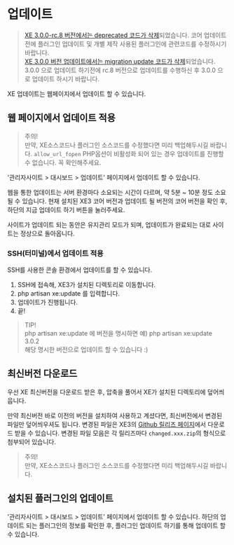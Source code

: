# 업데이트

> [XE 3.0.0-rc.8 버전에서는 deprecated 코드가 삭제](https://www.xpressengine.io/blog/XE-300-rc8-배포-안내)되었습니다. 코어 업데이트 전에 플러그인 업데이트 및 개별 제작 사용된 플러그인에 관련코드를 수정하시기 바랍니다.    
>[XE 3.0.0 버전 업데이트에서는 migration update 코드가 삭제](https://www.xpressengine.io/blog/XE-300-배포-안내)되었습니다. 3.0.0 으로 업데이트 하기전에 rc.8 버전으로 업데이트를 수행하신 후 3.0.0 으로 업데이트 하시기 바랍니다.

XE 업데이트는 웹페이지에서 업데이트 할 수 있습니다.

## 웹 페이지에서 업데이트 적용

> 주의!  
> 만약, XE소스코드나 플러그인 소스코드를 수정했다면 미리 백업해두시길 바랍니다.
> `allow_url_fopen` PHP옵션이 비활성화 되어 있는 경우 업데이트를 진행할 수 없습니다. 꼭 확인해주세요.

'관리자사이트 > 대시보드 > 업데이트' 페이지에서 업데이트 할 수 있습니다.

웹을 통한 업데이트는 서버 환경마다 소요되는 시간이 다르며, 약 5분 ~ 10분 정도 소요될 수 있습니다.
현재 설치된 XE3 코어 버전과 업데이트 될 버전의 코어 버전을 확인 후, 하단의 지금 업데이트 하기 버튼을 눌러주세요.

사이트가 업데이트 되는 동안은 유지관리 모드가 되며, 업데이트가 완료되는 대로 사이트는 정상으로 돌아옵니다.

### SSH(터미널)에서 업데이트 적용

SSH를 사용한 콘솔 환경에서 업데이트를 할 수 있습니다.

1. SSH에 접속해, XE3가 설치된 디렉토리로 이동합니다.
2. php artisan xe:update 를 입력합니다.
3. 업데이트가 진행됩니다.
4. 끝!

> TIP!  
> php artisan xe:update 에 버전을 명시하면 예) php artisan xe:update 3.0.2  
> 해당 명시한 버전으로 업데이트 할 수 있습니다 :)



## 최신버전 다운로드

우선 XE 최신버전을 다운로드 받은 후, 압축을 풀어서 XE가 설치된 디렉토리에 덮어씌웁니다.

만약 최신버전 바로 이전의 버전을 설치하여 사용하고 계셨다면, 최신버전에서 변경된 파일만 덮어씌우셔도 됩니다. 변경된 파일은 XE3의 [Github 릴리즈 페이지](https://github.com/xpressengine/xpressengine/releases)에서 다운로드 받을 수 있습니다. 변경된 파일 모음은 각 릴리즈마다 `changed.xxx.zip`의 형식으로 첨부되어 있습니다.

> 주의!  
> 만약, XE소스코드나 플러그인 소스코드를 수정했다면 미리 백업해두시길 바랍니다.



## 설치된 플러그인의 업데이트

'관리자사이트 > 대시보드 > 업데이트' 페이지에서 업데이트 할 수 있습니다.
하단의 업데이트 되는 플러그인의 정보를 확인한 후, 플러그인 업데이트 하기를 통해 업데이트 할 수 있습니다.


